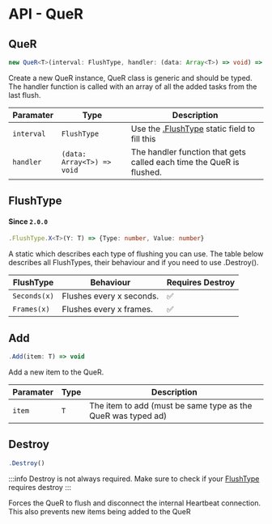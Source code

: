 # API - QueR

## QueR
```ts
new QueR<T>(interval: FlushType, handler: (data: Array<T>) => void) => QueR
```

Create a new QueR instance, QueR class is generic and should be typed. The handler function is called with an array of all the added tasks from the last flush.

| **Paramater**    | **Type**     | **Description**                          |
|------------------|--------------|------------------------------------------|
| `interval`    | `FlushType`     | Use the [.FlushType](#flushtype) static field to fill this        |
| `handler` | `(data: Array<T>) => void` | The handler function that gets called each time the QueR is flushed. |

## FlushType
#### Since `2.0.0`
```ts
.FlushType.X<T>(Y: T) => {Type: number, Value: number}
```
A static which describes each type of flushing you can use. The table below describes all FlushTypes, their behaviour and if you need to use .Destroy().

| **FlushType** | **Behaviour** | **Requires Destroy** |
|---------------|---------------|----------------------|
| `Seconds(x)`  | Flushes every x seconds. | ✅        |
| `Frames(x)`   | Flushes every x frames.  | ✅        |

## Add
```ts
.Add(item: T) => void
```

Add a new item to the QueR.

| **Paramater**    | **Type**     | **Description**                          |
|------------------|--------------|------------------------------------------|
| `item`    | `T`     | The item to add (must be same type as the QueR was typed ad)        |

## Destroy
```ts
.Destroy()
```

:::info
Destroy is not always required. Make sure to check if your [FlushType](#flushtype) requires destroy
:::

Forces the QueR to flush and disconnect the internal Heartbeat connection. This also prevents new items being added to the QueR
